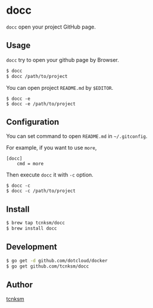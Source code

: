 # docc

`docc` open your project GitHub page.

## Usage

`docc` try to open your github page by Browser.

```bash
$ docc
$ docc /path/to/project
```

You can open project `README.md` by `$EDITOR`.

```
$ docc -e
$ docc -e /path/to/project
```

## Configuration

You can set command to open `README.md` in `~/.gitconfig`.

For example, if you want to use `more`,

```
[docc]
    cmd = more
```

Then execute `docc` it with `-c` option.

```
$ docc -c
$ docc -c /path/to/project
```
## Install

```bash
$ brew tap tcnksm/docc
$ brew install docc
```

## Development

```bash
$ go get -d github.com/dotcloud/docker
$ go get github.com/tcnksm/docc
```

## Author

[tcnksm](https://github.com/tcnksm)
